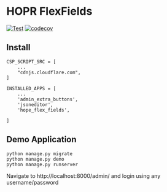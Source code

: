 # HOPR FlexFields

[![Test](https://github.com/unicef/hope-flex-fields/actions/workflows/test.yml/badge.svg)](https://github.com/unicef/hope-flex-fields/actions/workflows/test.yml)
[![codecov](https://codecov.io/gh/unicef/hope-flex-fields/graph/badge.svg?token=GSYAH4IEUK)](https://codecov.io/gh/unicef/hope-flex-fields)

## Install
    CSP_SCRIPT_SRC = [
        ...
        "cdnjs.cloudflare.com",
    ]

    INSTALLED_APPS = [
        ...
        'admin_extra_buttons',
        'jsoneditor',
        'hope_flex_fields',
    
    ]

## Demo Application

    python manage.py migrate
    python manage.py demo
    python manage.py runserver

Navigate to http://localhost:8000/admin/ and login using any username/password
